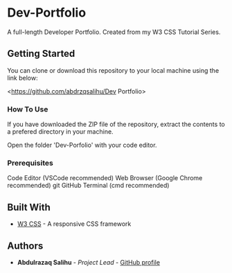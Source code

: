 # Dev-Portfolio

A full-length Developer Portfolio. Created from my W3 CSS Tutorial Series.

## Getting Started

You can clone or download this repository to your local machine using the link below:

<https://github.com/abdrzqsalihu/Dev Portfolio>

### How To Use

If you have downloaded the ZIP file of the repository, extract the contents to a prefered directory in your machine.

Open the folder 'Dev-Porfolio' with your code editor.

### Prerequisites

Code Editor (VSCode recommended)
Web Browser (Google Chrome recommended)
git
GitHub
Terminal (cmd recommended)

## Built With

* [W3 CSS](https://www.w3schools.com/w3css/default.asp) - A responsive CSS framework

## Authors

* **Abdulrazaq Salihu** - *Project Lead* - [GitHub profile](https://github.com/abdrzqsalihu)
